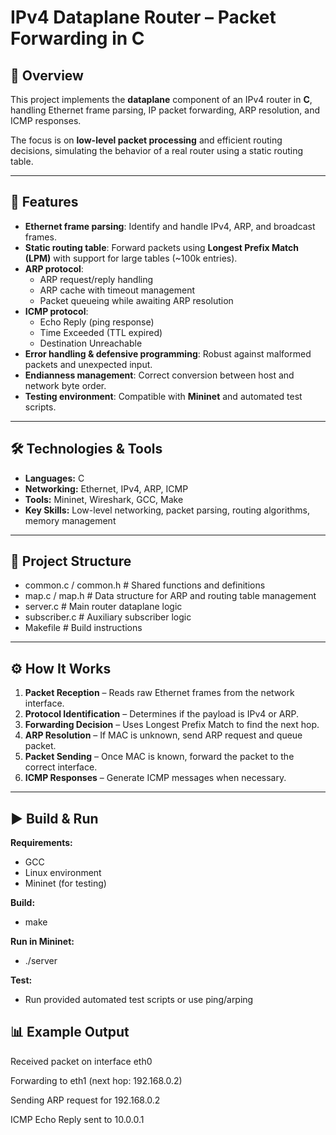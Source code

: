 # IPv4 Dataplane Router – Packet Forwarding in C

## 📌 Overview
This project implements the **dataplane** component of an IPv4 router in **C**, handling Ethernet frame parsing, IP packet forwarding, ARP resolution, and ICMP responses.  

The focus is on **low-level packet processing** and efficient routing decisions, simulating the behavior of a real router using a static routing table.

---

## 🚀 Features
- **Ethernet frame parsing**: Identify and handle IPv4, ARP, and broadcast frames.
- **Static routing table**: Forward packets using **Longest Prefix Match (LPM)** with support for large tables (~100k entries).
- **ARP protocol**:
  - ARP request/reply handling
  - ARP cache with timeout management
  - Packet queueing while awaiting ARP resolution
- **ICMP protocol**:
  - Echo Reply (ping response)
  - Time Exceeded (TTL expired)
  - Destination Unreachable
- **Error handling & defensive programming**: Robust against malformed packets and unexpected input.
- **Endianness management**: Correct conversion between host and network byte order.
- **Testing environment**: Compatible with **Mininet** and automated test scripts.

---

## 🛠️ Technologies & Tools
- **Languages:** C
- **Networking:** Ethernet, IPv4, ARP, ICMP
- **Tools:** Mininet, Wireshark, GCC, Make
- **Key Skills:** Low-level networking, packet parsing, routing algorithms, memory management

---

## 📂 Project Structure
- common.c / common.h # Shared functions and definitions
- map.c / map.h # Data structure for ARP and routing table management
- server.c # Main router dataplane logic
- subscriber.c # Auxiliary subscriber logic
- Makefile # Build instructions


---

## ⚙️ How It Works
1. **Packet Reception** – Reads raw Ethernet frames from the network interface.
2. **Protocol Identification** – Determines if the payload is IPv4 or ARP.
3. **Forwarding Decision** – Uses Longest Prefix Match to find the next hop.
4. **ARP Resolution** – If MAC is unknown, send ARP request and queue packet.
5. **Packet Sending** – Once MAC is known, forward the packet to the correct interface.
6. **ICMP Responses** – Generate ICMP messages when necessary.

---

## ▶️ Build & Run
**Requirements:**
- GCC
- Linux environment
- Mininet (for testing)

**Build:**
- make

**Run in Mininet:**
- ./server

**Test:**

- Run provided automated test scripts or use ping/arping

## 📊 Example Output
  Received packet on interface eth0 
  
  Forwarding to eth1 (next hop: 192.168.0.2)
  
  Sending ARP request for 192.168.0.2
  
  ICMP Echo Reply sent to 10.0.0.1
